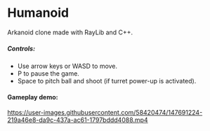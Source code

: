 # Humanoid
Arkanoid clone made with RayLib and C++.

##### Controls:
- Use arrow keys or WASD to move.
- P to pause the game.
- Space to pitch ball and shoot (if turret power-up is activated).


#### Gameplay demo:
https://user-images.githubusercontent.com/58420474/147691224-219a46e8-da9c-437a-ac61-1797bddd4088.mp4

